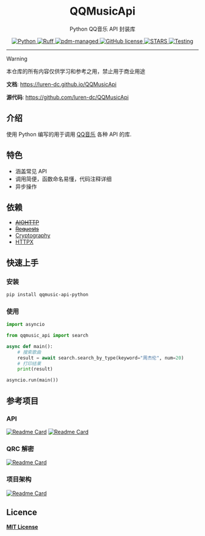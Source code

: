 <div align="center">
    <h1> QQMusicApi </h1>
    <p> Python QQ音乐 API 封装库 </p>
    <a href="https://www.python.org">
        <img src="https://img.shields.io/badge/python-3.9|3.10|3.11|3.12-blue" alt="Python">
    </a>
    <a href="https://github.com/astral-sh/ruff">
        <img src="https://img.shields.io/endpoint?url=https://raw.githubusercontent.com/astral-sh/ruff/main/assets/badge/v2.json" alt="Ruff">
    </a>
    <a href="https://pdm-project.org">
        <img src="https://img.shields.io/endpoint?url=https%3A%2F%2Fcdn.jsdelivr.net%2Fgh%2Fpdm-project%2F.github%2Fbadge.json" alt="pdm-managed">
    </a>
    <a href="https://github.com/luren-dc/QQMusicApi?tab=MIT-1-ov-file">
        <img src="https://img.shields.io/github/license/luren-dc/PyQQMusicApi" alt="GitHub license">
    </a>
    <a href="https://github.com/luren-dc/QQMusicApi/stargazers">
        <img src="https://img.shields.io/github/stars/luren-dc/QQMusicApi?color=yellow&label=Github%20Stars" alt="STARS">
    </a>
    <a href="https://github.com/luren-dc/QQMusicApi/actions/workflows/testing.yml">
        <img src="https://github.com/luren-dc/QQMusicApi/actions/workflows/testing.yml/badge.svg?branch=dev" alt="Testing">
    </a>
</div>

---

> [!WARNING]
> 本仓库的所有内容仅供学习和参考之用，禁止用于商业用途

**文档**: <a href="https://luren-dc.github.io/QQMusicApi" target="_blank">https://luren-dc.github.io/QQMusicApi</a>

**源代码**: <a href="https://github.com/luren-dc/QQMusicApi" target="_blank">https://github.com/luren-dc/QQMusicApi</a>

## 介绍

使用 Python 编写的用于调用 [QQ音乐](https://y.qq.com/) 各种 API 的库.

## 特色

- 涵盖常见 API
- 调用简便，函数命名易懂，代码注释详细
- 异步操作

## 依赖

- ~~[AIOHTTP](https://docs.aiohttp.org/)~~
- ~~[Requests](https://requests.readthedocs.io/)~~
- [Cryptography](https://cryptography.io/)
- [HTTPX](https://github.com/encode/httpx/)

## 快速上手

### 安装

```bash
pip install qqmusic-api-python
```

### 使用

```python
import asyncio

from qqmusic_api import search

async def main():
    # 搜索歌曲
    result = await search.search_by_type(keyword="周杰伦", num=20)
    # 打印结果
    print(result)

asyncio.run(main())
```

## 参考项目

### API
[![Readme Card](https://github-readme-stats.vercel.app/api/pin/?theme=radical&username=Rain120&repo=qq-music-api)](https://github.com/Rain120/qq-music-api)
[![Readme Card](https://github-readme-stats.vercel.app/api/pin/?theme=radical&username=jsososo&repo=QQMusicApi)](https://github.com/jsososo/QQMusicApi)

### QRC 解密
[![Readme Card](https://github-readme-stats.vercel.app/api/pin/?theme=radical&username=chenmozhijin&repo=LDDC)](https://github.com/chenmozhijin/LDDC)

### 项目架构
[![Readme Card](https://github-readme-stats.vercel.app/api/pin/?theme=radical&username=Nemo2011&repo=bilibili-api)](https://github.com/Nemo2011/bilibili-api)

## Licence

**[MIT License](https://github.com/luren-dc/QQMusicApi?tab=MIT-1-ov-file)**
